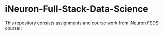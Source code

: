 # iNeuron-Full-Stack-Data-Science
This repository consists assignments and course work from iNeuron FSDS course!!
